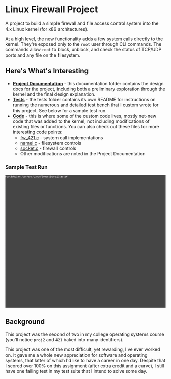 # Linux Firewall Project

A project to build a simple firewall and file access control system into the 4.x Linux kernel (for x86 architectures).

At a high level, the new functionality adds a few system calls directly to the kernel. They're exposed only to the `root` user through CLI commands. The commands allow `root` to block, unblock, and check the status of TCP/UDP ports and any file on the filesystem.

## Here's What's Interesting

- [**Project Documentation**](/proj2docs/) - this documentation folder contains the design docs for the project, including both a preliminary exploration through the kernel and the final design explanation.
- [**Tests**](/proj2tests/) - the tests folder contains its own README for instructions on running the numerous and detailed test bench that I custom wrote for this project.  See below for a sample test run.
- [**Code**](/proj2driver/) - this is where some of the custom code lives, mostly net-new code that was added to the kernel, not including modifications of existing files or functions.  You can also check out these files for more interesting code points:
   - [fw_421.c](/fw/fw_421.c) - system call implementations
   - [namei.c](/fs/namei.c) - filesystem controls
   - [socket.c](/net/socket.c) - firewall controls
   - Other modifications are noted in the Project Documentation

### Sample Test Run

![Sample test run](/proj2docs/sample_test_run.gif)

## Background

This project was the second of two in my college operating systems course (you'll notice `proj2` and `421` baked into many identifiers).

This project was one of the most difficult, yet rewarding, I've ever worked on. It gave me a whole new appreciation for software and operating systems, that latter of which I'd like to have a career in one day. Despite that I scored over 100% on this assignment (after extra credit and a curve), I still have one failing test in my test suite that I intend to solve some day.
